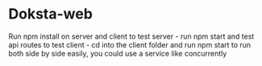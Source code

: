 # Doksta-web
Run npm install on server and client
to test server - run npm start and test api routes
to test client - cd into the client folder and run npm start
to run both side by side easily, you could use a service like concurrently
